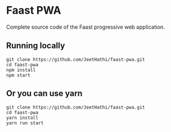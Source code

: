# Faast PWA
Complete source code of the Faast progressive web application.

## Running locally
```
git clone https://github.com/JeetHathi/faast-pwa.git
cd faast-pwa
npm install
npm start
```

## Or you can use yarn
```
git clone https://github.com/JeetHathi/faast-pwa.git
cd faast-pwa
yarn install
yarn run start
```